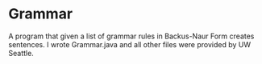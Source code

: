 # Grammar
A program that given a list of grammar rules in Backus-Naur Form creates sentences. 
I wrote Grammar.java and all other files were provided by UW Seattle.
